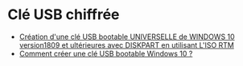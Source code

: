 # Clé USB chiffrée
- [Création d'une clé USB bootable UNIVERSELLE de WINDOWS 10 version1809 et ultérieures avec DISKPART en utilisant L'ISO RTM ](https://community.lecrabeinfo.net/blogs/entry/15-cr%C3%A9ation-dune-cl%C3%A9-usb-bootable-universelle-de-windows-10-version1809-et-ult%C3%A9rieures-avec-diskpart-en-utilisant-liso-rtm/)
- [Comment créer une clé USB bootable Windows 10 ?](https://digitallyours.fr/comment-creer-une-cle-usb-bootable-windows-10/)

